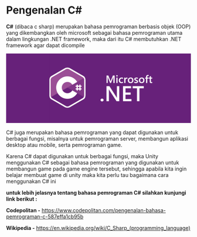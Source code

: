 # Pengenalan C#

**C#** (dibaca c sharp) merupakan bahasa pemrograman berbasis objek (OOP) yang dikembangkan oleh microsoft sebagai bahasa pemrograman utama dalam lingkungan .NET framework, maka dari itu C# membutuhkan .NET framework agar dapat dicompile

![c#](cSharp.png)

C# juga merupakan bahasa pemrograman yang dapat digunakan untuk berbagai fungsi, misalnya untuk pemrograman server, membangun aplikasi desktop atau mobile, serta pemrograman game.

Karena C# dapat digunakan untuk berbagai fungsi, maka Unity menggunakan C# sebagai bahasa pemrograman yang digunakan untuk membangun game pada game engine tersebut, sehingga apabila kita ingin belajar membuat game di unity maka kita perlu tau bagaimana cara menggunakan C# ini

**untuk lebih jelasnya tentang bahasa pemrograman C# silahkan kunjungi link berikut :**

**Codepolitan -** https://www.codepolitan.com/pengenalan-bahasa-pemrograman-c-587effa1cb95b

**Wikipedia -**
https://en.wikipedia.org/wiki/C_Sharp_(programming_language)
